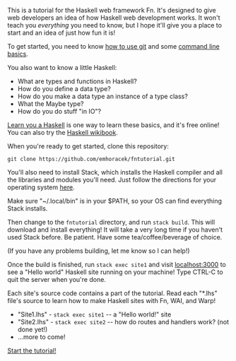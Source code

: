 
This is a tutorial for the Haskell web framework Fn. It's designed to give
web developers an idea of how Haskell web development works. It won't
teach you *everything* you need to know, but I hope it'll give you a place to
start and an idea of just how fun it is!

To get started, you need to know [how to use git](https://git-scm.com/)
and some [command line basics](http://cli.learncodethehardway.org/book/).

You also want to know a little Haskell:

  * What are types and functions in Haskell?
  * How do you define a data type?
  * How do you make a data type an instance of a type class?
  * What the Maybe type?
  * How do you do stuff "in IO"?

[Learn you a Haskell](http://learnyouahaskell.com/) is one way to learn these basics,
and it's free online! You can also try the [Haskell wikibook](https://en.wikibooks.org/wiki/Haskell).

When you're ready to get started, clone this repository:

`git clone https://github.com/emhoracek/fntutorial.git`

You'll also need to install Stack, which installs the Haskell compiler and all the
libraries and modules you'll need. Just follow the directions for your operating
system [here](http://docs.haskellstack.org/en/stable/README.html).

Make sure "~/.local/bin" is in your $PATH, so your OS can find everything
Stack installs.

Then change to the `fntutorial` directory, and run `stack build`. This will download and install everything! It will take a very long time if you haven't used Stack before. Be patient. Have some tea/coffee/beverage of choice.

(If you have any problems building, let me know so I can help!)

Once the build is finished, run `stack exec site1` and visit [localhost:3000](http://localhost:8000) to see a "Hello world" Haskell site running on your machine! Type CTRL-C to quit the server when you're done.

Each site's source code contains a part of the tutorial. Read each "*.lhs" file's source to learn how to make Haskell sites with Fn, WAI, and Warp!

* "Site1.lhs" - `stack exec site1` -- a "Hello world!" site
* "Site2.lhs" - `stack exec site2` -- how do routes and handlers work? (not done yet!)
*  ...more to come!

[Start the tutorial!](http://fnhaskell.com/tutorial/Site1.html)
